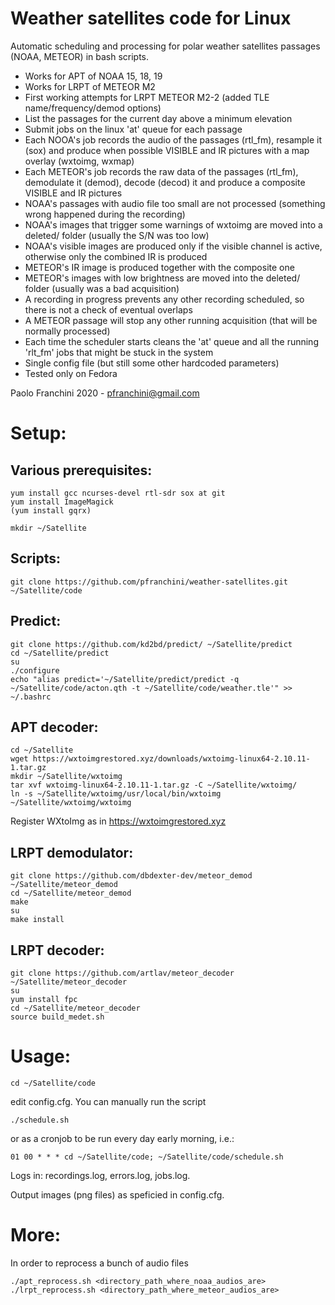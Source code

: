 # Weather satellites code for Linux

Automatic scheduling and processing for polar weather satellites passages (NOAA, METEOR) in bash scripts.

- Works for APT of NOAA 15, 18, 19
- Works for LRPT of METEOR M2
- First working attempts for LRPT METEOR M2-2 (added TLE name/frequency/demod options)
- List the passages for the current day above a minimum elevation
- Submit jobs on the linux 'at' queue for each passage
- Each NOOA's job records the audio of the passages (rtl_fm), resample it (sox) and produce when possible VISIBLE and IR pictures with a map overlay (wxtoimg, wxmap)
- Each METEOR's job records the raw data of the passages (rtl_fm), demodulate it (demod), decode (decod) it and produce a composite VISIBLE and IR pictures
- NOAA's passages with audio file too small are not processed (something wrong happened during the recording)
- NOAA's images that trigger some warnings of wxtoimg are moved into a deleted/ folder (usually the S/N was too low)
- NOAA's visible images are produced only if the visible channel is active, otherwise only the combined IR is produced
- METEOR's IR image is produced together with the composite one
- METEOR's images with low brightness are moved into the deleted/ folder (usually was a bad acquisition)
- A recording in progress prevents any other recording scheduled, so there is not a check of eventual overlaps
- A METEOR passage will stop any other running acquisition (that will be normally processed)
- Each time the scheduler starts cleans the 'at' queue and all the running 'rlt_fm' jobs that might be stuck in the system
- Single config file (but still some other hardcoded parameters)
- Tested only on Fedora

Paolo Franchini 2020 - pfranchini@gmail.com

Setup:
=====

Various prerequisites:
---------------------
```
yum install gcc ncurses-devel rtl-sdr sox at git
yum install ImageMagick
(yum install gqrx)

mkdir ~/Satellite
```

Scripts:
-------
```
git clone https://github.com/pfranchini/weather-satellites.git ~/Satellite/code
```

Predict:
-------
```
git clone https://github.com/kd2bd/predict/ ~/Satellite/predict
cd ~/Satellite/predict
su
./configure
echo "alias predict='~/Satellite/predict/predict -q ~/Satellite/code/acton.qth -t ~/Satellite/code/weather.tle'" >> ~/.bashrc
```

APT decoder:
-----------
```
cd ~/Satellite
wget https://wxtoimgrestored.xyz/downloads/wxtoimg-linux64-2.10.11-1.tar.gz
mkdir ~/Satellite/wxtoimg
tar xvf wxtoimg-linux64-2.10.11-1.tar.gz -C ~/Satellite/wxtoimg/
ln -s ~/Satellite/wxtoimg/usr/local/bin/wxtoimg ~/Satellite/wxtoimg/wxtoimg
```
Register WXtoImg as in https://wxtoimgrestored.xyz

LRPT demodulator:
----------------
```
git clone https://github.com/dbdexter-dev/meteor_demod ~/Satellite/meteor_demod
cd ~/Satellite/meteor_demod
make
su
make install
```

LRPT decoder:
------------
```
git clone https://github.com/artlav/meteor_decoder ~/Satellite/meteor_decoder
su
yum install fpc
cd ~/Satellite/meteor_decoder
source build_medet.sh
```

Usage:
=====
```
cd ~/Satellite/code
```
edit config.cfg.
You can manually run the script
```
./schedule.sh
```
or as a cronjob to be run every day early morning, i.e.:

```
01 00 * * * cd ~/Satellite/code; ~/Satellite/code/schedule.sh
```

Logs in: recordings.log, errors.log, jobs.log.

Output images (png files) as speficied in config.cfg.

More:
====
In order to reprocess a bunch of audio files
```
./apt_reprocess.sh <directory_path_where_noaa_audios_are>  
./lrpt_reprocess.sh <directory_path_where_meteor_audios_are>  
```


